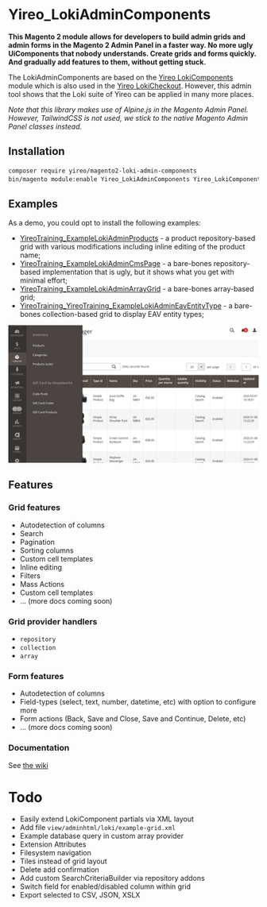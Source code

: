 # Yireo_LokiAdminComponents

**This Magento 2 module allows for developers to build admin grids and admin forms in the Magento 2 Admin Panel in
a faster way. No more ugly UiComponents that nobody understands. Create grids and forms quickly. And gradually add
features to them, without getting stuck.**

The LokiAdminComponents are based on the [Yireo LokiComponents](https://github.com/yireo/Yireo_LokiComponents)
module which is also used in the [Yireo LokiCheckout](https://loki-checkout.com/). However, this admin tool shows
that the Loki suite of Yireo can be applied in many more places.

*Note that this library makes use of Alpine.js in the Magento Admin Panel. However, TailwindCSS is not used, we stick to the native Magento Admin Panel classes instead.*

## Installation
```bash
composer require yireo/magento2-loki-admin-components
bin/magento module:enable Yireo_LokiAdminComponents Yireo_LokiComponents
```

## Examples
As a demo, you could opt to install the following examples:

- [YireoTraining_ExampleLokiAdminProducts](https://github.com/yireo-training/YireoTraining_ExampleLokiAdminProducts) - a product repository-based grid with various modifications including inline editing of the product name; 
- [YireoTraining_ExampleLokiAdminCmsPage](https://github.com/yireo-training/YireoTraining_ExampleLokiAdminCmsPage) - a bare-bones repository-based implementation that is ugly, but it shows what you get with minimal effort;
- [YireoTraining_ExampleLokiAdminArrayGrid](https://github.com/yireo-training/YireoTraining_ExampleLokiAdminArrayGrid) - a bare-bones array-based grid;
- [YireoTraining_YireoTraining_ExampleLokiAdminEavEntityType](https://github.com/yireo-training/YireoTraining_YireoTraining_ExampleLokiAdminEavEntityType) - a bare-bones collection-based grid to display EAV entity types;

![Screenshot of YireoTraining_ExampleLokiAdminProducts](loki-admin-grid-products.png)

## Features

### Grid features
- Autodetection of columns
- Search
- Pagination
- Sorting columns
- Custom cell templates
- Inline editing
- Filters
- Mass Actions
- Custom cell templates
- ... (more docs coming soon)

### Grid provider handlers
- `repository`
- `collection`
- `array`

### Form features
- Autodetection of columns
- Field-types (select, text, number, datetime, etc) with option to configure more
- Form actions (Back, Save and Close, Save and Continue, Delete, etc)
- ... (more docs coming soon)

### Documentation
See [the wiki](https://github.com/yireo/Yireo_LokiAdminComponents/wiki)

# Todo
- Easily extend LokiComponent partials via XML layout
- Add file `view/adminhtml/loki/example-grid.xml`
- Example database query in custom array provider
- Extension Attributes
- Filesystem navigation
- Tiles instead of grid layout
- Delete add confirmation
- Add custom SearchCriteriaBuilder via repository addons
- Switch field for enabled/disabled column within grid
- Export selected to CSV, JSON, XSLX
